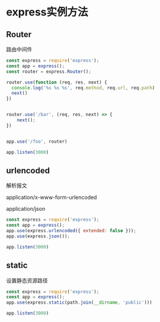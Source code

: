 # express实例方法

## Router

路由中间件


``` javascript
const express = require('express');
const app = express();
const router = express.Router();

router.use(function (req, res, next) {
  console.log('%s %s %s', req.method, req.url, req.path)
  next()
})


router.use('/bar', (req, res, next) => {
    next();
})


app.use('/foo', router)

app.listen(3000)
```

## urlencoded

解析报文

application/x-www-form-urlencoded

application/json

``` javascript
const express = require('express');
const app = express();
app.use(express.urlencoded({ extended: false }));
app.use(express.json());

app.listen(3000)
```

## static

设置静态资源路径

``` javascript
const express = require('express');
const app = express();
app.use(express.static(path.join(__dirname, 'public')))

app.listen(3000)
```